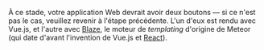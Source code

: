 À ce stade, votre application Web devrait avoir deux boutons — si ce
n'est pas le cas, veuillez revenir à l'étape précédente. L'un d'eux
est rendu avec Vue.js, et l'autre avec
[Blaze](http://blazejs.org/guide/introduction.html), le moteur de
*templating* d'origine de Meteor (qui date d'avant l'invention de
Vue.js et [React](https://reactjs.org/)).

